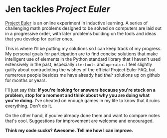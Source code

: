 Jen tackles *Project Euler*
============

[Project Euler](http://www.projecteuler.net) is an online experiment in inductive learning.  A series of challenging math problems designed to be solved on computers are laid out in a progressive order, with later problems building on the tools and ideas that you develop for earlier ones.  

This is where I'll be putting my solutions so I can keep track of my progress.  My personal goals for participation are to find concise solutions that make intelligent use of elements in the Python standard library that I haven't used extensively in the past, especially `itertools` and `operator`.  I feel slightly guilty about contradicting the wishes of the official Project Euler FAQ, but numerous people besides me have already had *their* solutions up on github for months or years. 

I'll just say this:  **If you're looking for answers because you're stuck on a problem, stop for a moment and think about why you are doing what you're doing.** I've cheated on enough games in my life to know that it ruins everything.  Don't do it.

On the other hand, if you've already done them and want to compare notes that's cool.  Suggestions for improvement are welcome and encouraged.  

**Think my code sucks?  Awesome. Tell me how I can improve.**
